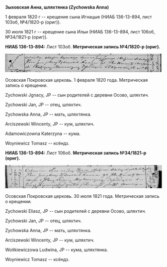 **Зыховская Анна, шляхтянка (Zychowska Anna)**

1 февраля 1820 г -- крещение сына Игнацыя (НИАБ 136-13-894, лист 103об,
№4/1820-р (ориг)).

30 июля 1821 г -- крещение сына Ильи (НИАБ 136-13-894, лист 106об,
№34/1821-р (ориг)).

**НИАБ 136-13-894:** Лист 103об. **Метрическая запись №4/1820-р
(ориг).**

![](./media/cf21c920731bb2b2b446c9ff7ce5423b16716b84.png)

Осовская Покровская церковь. 1 февраля 1820 года. Метрическая запись о
крещении.

Zychowski Jgnacy, JP -- сын родителей с деревни Осово, шляхтич.

Zychowski Jan, JP -- отец, шляхтич.

Zychowska Anna, JP -- мать, шляхтянка.

Arciszewski Wincenty, JP -- кум, шляхтич.

Adamowiczowna Katerzyna -- кума.

Woyniewicz Tomasz -- ксёндз.

**НИАБ 136-13-894:** Лист 106об. **Метрическая запись №34/1821-р
(ориг).**

![](./media/e4b0ee91f929d595a1c409dc5fc5f2e344158b78.png)

Осовская Покровская церковь. 30 июля 1821 года. Метрическая запись о
крещении.

Zychowski Eliasz, JP -- сын родителей с деревни Осово, шляхтич.

Zychowski Jan, JP -- отец, шляхтич.

Zychowska Anna, JP -- мать, шляхтянка.

Arciszewski Wincenty, JP -- кум, шляхтич.

Woitkiewiczowa Ludwina, JP -- кума, шляхтянка.

Woyniewicz Tomasz -- ксёндз.
